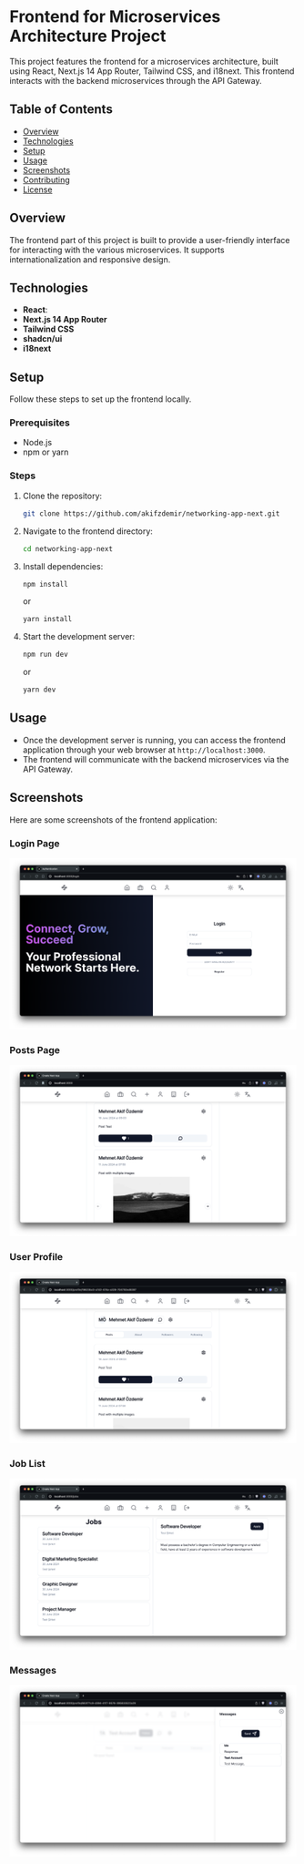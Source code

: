 
# Frontend for Microservices Architecture Project

This project features the frontend for a microservices architecture, built using React, Next.js 14 App Router, Tailwind CSS, and i18next. This frontend interacts with the backend microservices through the API Gateway.

## Table of Contents

- [Overview](#overview)
- [Technologies](#technologies)
- [Setup](#setup)
- [Usage](#usage)
- [Screenshots](#screenshots)
- [Contributing](#contributing)
- [License](#license)

## Overview

The frontend part of this project is built to provide a user-friendly interface for interacting with the various microservices. It supports internationalization and responsive design.

## Technologies

- **React**:
- **Next.js 14 App Router**
- **Tailwind CSS**
- **shadcn/ui**
- **i18next**

## Setup

Follow these steps to set up the frontend locally.

### Prerequisites

- Node.js
- npm or yarn

### Steps

1. Clone the repository:
   ```sh
   git clone https://github.com/akifzdemir/networking-app-next.git
   ```
2. Navigate to the frontend directory:
   ```sh
   cd networking-app-next
   ```
3. Install dependencies:
   ```sh
   npm install
   ```
   or
   ```sh
   yarn install
   ```
4. Start the development server:
   ```sh
   npm run dev
   ```
   or
   ```sh
   yarn dev
   ```

## Usage

- Once the development server is running, you can access the frontend application through your web browser at `http://localhost:3000`.
- The frontend will communicate with the backend microservices via the API Gateway.

## Screenshots

Here are some screenshots of the frontend application:

### Login Page
![Login Page](/screen-shots/login.png)

### Posts Page
![Posts Page](/screen-shots/posts.png)

### User Profile
![User Profile](/screen-shots/user-profile.png)

### Job List
![Job List](/screen-shots/jobs.png)


### Messages
![Messages](/screen-shots/message.png)

